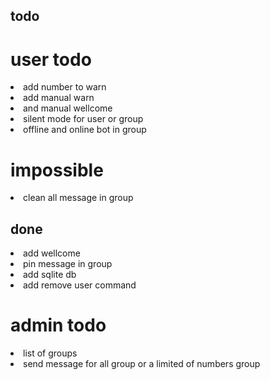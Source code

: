 ## todo

# user todo

<li>add number to warn</li>
<li>add manual warn</li>
<li> and manual wellcome</li>
<li>silent mode for user or group</li>
<li>offline and online bot in group</li>

# impossible

<li>clean all message in group</li>

## done

<li>add wellcome</li>
<li>pin message in group</li>
<li>add sqlite db</li>
<li>add remove user command</li>

# admin todo

<li>list of groups</li>
<li>send message for all group or a limited of numbers group</li>
